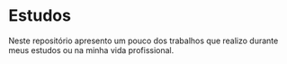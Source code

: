 # Estudos
Neste repositório apresento um pouco dos trabalhos que realizo durante meus estudos ou na minha vida profissional.
